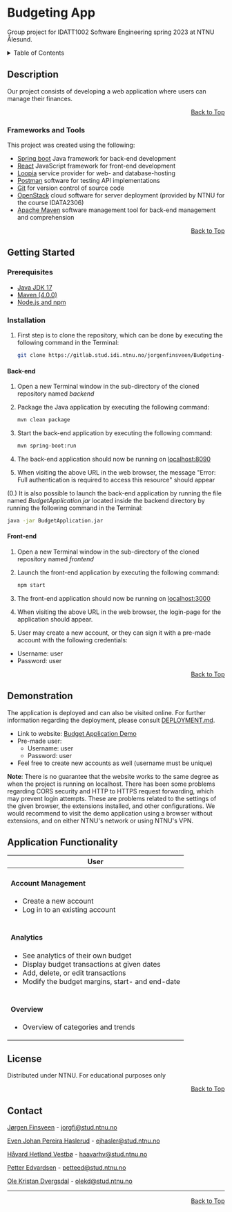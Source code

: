 # Budgeting App


Group project for IDATT1002 Software Engineering spring 2023 at NTNU Ålesund.

<!-- TABLE OF CONTENTS -->
<details>
  <summary>Table of Contents</summary>
  <ol>
    <li>
      <a href="#description">Description</a>
      <ul>
        <li><a href="#frameworks-and-tools">Frameworks and Tools</a></li>
      </ul>
    </li>
    <li>
      <a href="#getting-started">Getting Started</a>
      <ul>
        <li><a href="#Prerequisites"> Prerequisites </a></li>
        <li><a href="#Installation">Installation</a></li>
        <li>
          <ul>
            <li><a href="#Back-end">Back-end</a></li>
            <li><a href="#Front-end">Front-end</a></li>
          </ul>
        </li>
      </ul>
    </li>
    <li><a href="#Demonstration">Demonstration</a></li>
    <li><a href="#Application Functionality">Application Functionality</a></li>
    <li><a href="#license">License</a></li>
    <li><a href="#contact">Contact</a></li>
  </ol>
</details>

## Description  

Our project consists of developing a web application where users can manage their finances.

<p align="right"><a href="#top">Back to Top</a></p>

### Frameworks and Tools
This project was created using the following:

- [Spring boot](https://spring.io/) Java framework for back-end development
- [React](https://react.dev) JavaScript framework for front-end development
- [Loopia](https://www.loopia.no) service provider for web- and database-hosting
- [Postman](https://www.postman.com) software for testing API implementations 
- [Git](https://git-scm.com) for version control of source code
- [OpenStack](https://www.openstack.org) cloud software for server deployment (provided by NTNU for the course IDATA2306)
- [Apache Maven](https://maven.apache.org) software management tool for back-end management and comprehension

<p align="right"><a href="#top">Back to Top</a></p>

## Getting Started
### Prerequisites

- [Java JDK 17](https://jdk.java.net/archive/)
- [Maven (4.0.0)](https://maven.apache.org/)
- [Node.js and npm](https://docs.npmjs.com/downloading-and-installing-node-js-and-npm)

### Installation

1. First step is to clone the repository, which can be done by executing the following command in the Terminal:

   ```sh
   git clone https://gitlab.stud.idi.ntnu.no/jorgenfinsveen/Budgeting-app.git
   ```

#### Back-end

1. Open a new Terminal window in the sub-directory of the cloned repository named _backend_

2. Package the Java application by executing the following command:

   ```sh
   mvn clean package
   ```

3. Start the back-end application by executing the following command:
   ```sh
   mvn spring-boot:run
   ```

4. The back-end application should now be running on [localhost:8090](http://localhost:8090)

5. When visiting the above URL in the web browser, the message "Error: Full authentication is required to access this resource" should appear


(0.) It is also possible to launch the back-end application by running the file named _BudgetApplication.jar_ located inside the backend directory by running the following command in the Terminal:
   ```sh
   java -jar BudgetApplication.jar
   ```

#### Front-end

1. Open a new Terminal window in the sub-directory of the cloned repository named _frontend_

2. Launch the front-end application by executing the following command:

   ```sh
   npm start
   ```

3. The front-end application should now be running on [localhost:3000](http://localhost:3000/)

4. When visiting the above URL in the web browser, the login-page for the application should appear.

5. User may create a new account, or they can sign it with a pre-made account with the following credentials:

  * Username: user
  * Password: user

<p align="right"><a href="#top">Back to Top</a></p>


## Demonstration

The application is deployed and can also be visited online. For further information regarding the deployment, please consult [DEPLOYMENT.md](https://gitlab.stud.idi.ntnu.no/jorgenfinsveen/Budgeting-app/-/blob/main/DEPLOYMENT.md).

* Link to website: [Budget Application Demo](http://haslerud.tech/login)
* Pre-made user:
  * Username: user
  * Password: user
* Feel free to create new accounts as well (username must be unique)

**Note**: There is no guarantee that the website works to the same degree as when the project is running on localhost. There has been some problems regarding CORS security and HTTP to HTTPS request forwarding, which may prevent login attempts. These are problems related to the settings of the given browser, the extensions installed, and other configurations. We would recommend to visit the demo application using a browser without extensions, and on either NTNU's network or using NTNU's VPN. 



## Application Functionality

<table>
    <thead>
        <th>User</th>
    </thead>
<tbody>
    <tr>
        <td>
            <h4>Account Management</h4>
            <ul>
                <li>Create a new account</li>
                <li>Log in to an existing account</li>
            </ul>
        </td>
    </tr>
    <tr>
        <td>
            <h4>Analytics</h4>
            <ul>
                <li>See analytics of their own budget</li>
                <li>Display budget transactions at given dates</li>
                <li>Add, delete, or edit transactions</li>
                <li>Modify the budget margins, start- and end-date</li>
            </ul>
        </td>
    </tr>
    <tr>
        <td>
            <h4>Overview</h4>
            <ul>
                <li>Overview of categories and trends</li>
            </ul>
        </td>
    </tr>
</tbody>
</table>


## License
Distributed under NTNU. For educational purposes only

<p align="right"><a href="#top">Back to Top</a></p>


## Contact
  
[Jørgen Finsveen](https://github.com/jorgenfinsveen) - jorgfi@stud.ntnu.no

[Even Johan Pereira Haslerud](https://github.com/ejhasler?tab=overview&from=2023-04-01&to=2023-04-14) - ejhasler@stud.ntnu.no

[Håvard Hetland Vestbø](https://github.com/havardhvestbo) - haavarhv@stud.ntnu.no

[Petter Edvardsen](https://github.com/Edvardsn) - petteed@stud.ntnu.no

[Ole Kristan Dvergsdal](https://github.com/olekristianhd) - olekd@stud.ntnu.no

---

<p align="right"><a href="#top">Back to Top</a></p>
